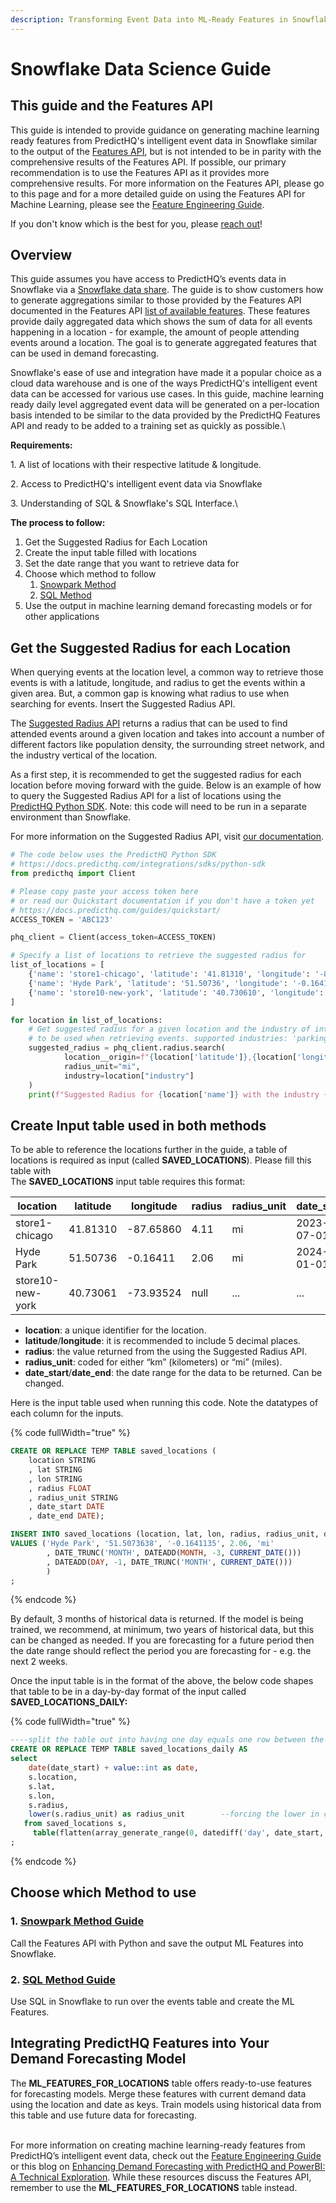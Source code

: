 ```yaml
---
description: Transforming Event Data into ML-Ready Features in Snowflake
---
```


# Snowflake Data Science Guide

## This guide and the Features API

This guide is intended to provide guidance on generating machine learning ready features from PredictHQ's intelligent event data in Snowflake similar to the output of the [Features API](https://docs.predicthq.com/getting-started/guides/features-api-guides/increase-accuracy-with-the-features-api), but is not intended to be in parity with the comprehensive results of the Features API. If possible, our primary recommendation is to use the Features API as it provides more comprehensive results. For more information on the Features API, please go to this page and for a more detailed guide on using the Features API for Machine Learning, please see the [Feature Engineering Guide](https://docs.predicthq.com/getting-started/guides/features-api-guides/feature-engineering-guide).

If you don't know which is the best for you, please [reach out](https://www.predicthq.com/contact/sales)!

## Overview

This guide assumes you have access to PredictHQ’s events data in Snowflake via a [Snowflake data share](https://docs.predicthq.com/integrations/third-party-integrations/snowflake). The guide is to show customers how to generate aggregations similar to those provided by the Features API documented in the Features API [list of available features](https://docs.predicthq.com/api/features/get-features#available-features). These features provide daily aggregated data which shows the sum of data for all events happening in a location - for example, the amount of people attending events around a location. The goal is to generate aggregated features that can be used in demand forecasting.

Snowflake's ease of use and integration have made it a popular choice as a cloud data warehouse and is one of the ways PredictHQ's intelligent event data can be accessed for various use cases. In this guide, machine learning ready daily level aggregated event data will be generated on a per-location basis intended to be similar to the data provided by the PredictHQ Features API and ready to be added to a training set as quickly as possible.\


**Requirements:**

1\. A list of locations with their respective latitude & longitude.

2\. Access to PredictHQ's intelligent event data via Snowflake

3\. Understanding of SQL & Snowflake's SQL Interface.\


**The process to follow:**

1. Get the Suggested Radius for Each Location
2. Create the input table filled with locations
3. Set the date range that you want to retrieve data for
4. Choose which method to follow
   1. [Snowpark Method](https://app.gitbook.com/o/WGid6DiA3ccvlkmvc17s/s/tNhzHETmXsrWeVBndqqJ/\~/changes/155/integrations/third-party-integrations/snowflake/snowflake-data-science-guide/snowpark-method-guide)
   2. [SQL Method](https://app.gitbook.com/o/WGid6DiA3ccvlkmvc17s/s/tNhzHETmXsrWeVBndqqJ/\~/changes/155/integrations/third-party-integrations/snowflake/snowflake-data-science-guide/sql-method-guide)
5. Use the output in machine learning demand forecasting models or for other applications

## Get the Suggested Radius for each Location

When querying events at the location level, a common way to retrieve those events is with a latitude, longitude, and radius to get the events within a given area. But, a common gap is knowing what radius to use when searching for events. Insert the Suggested Radius API.&#x20;

The [Suggested Radius API](https://docs.predicthq.com/api/suggested-radius/get-suggested-radius) returns a radius that can be used to find attended events around a given location and takes into account a number of different factors like population density, the surrounding street network, and the industry vertical of the location.&#x20;

As a first step, it is recommended to get the suggested radius for each location before moving forward with the guide. Below is an example of how to query the Suggested Radius API for a list of locations using the [PredictHQ Python SDK](https://docs.predicthq.com/integrations/sdks/python-sdk). Note: this code will need to be run in a separate environment than Snowflake.&#x20;

For more information on the Suggested Radius API, visit [our documentation](https://docs.predicthq.com/api/suggested-radius/get-suggested-radius).

```python
# The code below uses the PredictHQ Python SDK
# https://docs.predicthq.com/integrations/sdks/python-sdk
from predicthq import Client 

# Please copy paste your access token here
# or read our Quickstart documentation if you don't have a token yet
# https://docs.predicthq.com/guides/quickstart/
ACCESS_TOKEN = 'ABC123'

phq_client = Client(access_token=ACCESS_TOKEN)

# Specify a list of locations to retrieve the suggested radius for
list_of_locations = [
    {'name': 'store1-chicago', 'latitude': '41.81310', 'longitude': '-87.65860', 'industry': 'retail'},
    {'name': 'Hyde Park', 'latitude': '51.50736', 'longitude': '-0.16411', 'industry': 'accommodation'},
    {'name': 'store10-new-york', 'latitude': '40.730610', 'longitude': '-73.935242', 'industry': 'retail'},
]

for location in list_of_locations:
	# Get suggested radius for a given location and the industry of interest
	# to be used when retrieving events. supported industries: 'parking', 'restaurants', 'retail', 'accommodation'
	suggested_radius = phq_client.radius.search(
            location__origin=f"{location['latitude']},{location['longitude']}", 
            radius_unit="mi", 
            industry=location["industry"]
    )
	print(f"Suggested Radius for {location['name']} with the industry {location['industry']}: {suggested_radius.radius} {suggested_radius.radius_unit}")

```



## Create Input table used in both methods

To be able to reference the locations further in the guide, a table of locations is required as input (called **SAVED\_LOCATIONS**). Please fill this table with \
The **SAVED\_LOCATIONS** input table requires this format:

<table data-full-width="true"><thead><tr><th width="190">location</th><th>latitude</th><th>longitude</th><th data-type="number">radius</th><th>radius_unit</th><th>date_start</th><th>date_end</th></tr></thead><tbody><tr><td>store1-chicago</td><td>41.81310</td><td>-87.65860</td><td>4.11</td><td>mi</td><td>2023-07-01</td><td>2023-12-31</td></tr><tr><td>Hyde Park</td><td>51.50736</td><td>-0.16411</td><td>2.06</td><td>mi</td><td>2024-01-01</td><td>2024-03-31</td></tr><tr><td>store10-new-york</td><td>40.73061</td><td>-73.93524</td><td>null</td><td>...</td><td>...</td><td>...</td></tr></tbody></table>

* **location**: a unique identifier for the location.
* **latitude**/**longitude**: it is recommended to include 5 decimal places.
* **radius**: the value returned from the using the Suggested Radius API.
* **radius\_unit**: coded for either “km” (kilometers) or “mi” (miles).
* **date\_start**/**date\_end**: the date range for the data to be returned. Can be changed.

Here is the input table used when running this code. Note the datatypes of each column for the inputs.

{% code fullWidth="true" %}
```sql
CREATE OR REPLACE TEMP TABLE saved_locations (
    location STRING
    , lat STRING
    , lon STRING
    , radius FLOAT
    , radius_unit STRING
    , date_start DATE
    , date_end DATE);

INSERT INTO saved_locations (location, lat, lon, radius, radius_unit, date_start, date_end)
VALUES ('Hyde Park', '51.5073638', '-0.1641135', 2.06, 'mi'   
        , DATE_TRUNC('MONTH', DATEADD(MONTH, -3, CURRENT_DATE()))       --Start of 3 months ago
        , DATEADD(DAY, -1, DATE_TRUNC('MONTH', CURRENT_DATE()))         --End of last month
        )
;
```
{% endcode %}

By default, 3 months of historical data is returned. If the model is being trained, we recommend, at minimum, two years of historical data, but this can be changed as needed. If you are forecasting for a future period then the date range should reflect the period you are forecasting for - e.g. the next 2 weeks.

Once the input table is in the format of the above, the below code shapes that table to be in a day-by-day format of the input called **SAVED\_LOCATIONS\_DAILY:**

{% code fullWidth="true" %}
```sql
----split the table out into having one day equals one row between the date range.
CREATE OR REPLACE TEMP TABLE saved_locations_daily AS
select
    date(date_start) + value::int as date,
    s.location,
    s.lat,
    s.lon,
    s.radius,
    lower(s.radius_unit) as radius_unit        --forcing the lower in case of data entry mistakes
   from saved_locations s,
     table(flatten(array_generate_range(0, datediff('day', date_start, date_end) + 1))) t
;
```
{% endcode %}

## Choose which Method to use

### 1. [Snowpark Method Guide](snowpark-method-guide.md)

Call the Features API with Python and save the output ML Features into Snowflake.

### 2. [SQL Method Guide](sql-method-guide.md)

Use SQL in Snowflake to run over the events table and create the ML Features.

## Integrating PredictHQ Features into Your Demand Forecasting Model

The **ML\_FEATURES\_FOR\_LOCATIONS** table offers ready-to-use features for forecasting models. Merge these features with current demand data using the location and date as keys. Train models using historical data from this table and use future data for forecasting.&#x20;

\
For more information on creating machine learning-ready features from PredictHQ’s intelligent event data, check out the [Feature Engineering Guide](https://github.com/predicthq/phq-data-science-docs/blob/master/feature-engineering-guide/feature\_engineering\_guide.ipynb) or this blog on [Enhancing Demand Forecasting with PredictHQ and PowerBI: A Technical Exploration](https://www.predicthq.com/blog/enhancing-demand-forecasting-with-predicthq-and-powerbi-a-technical). While these resources discuss the Features API, remember to use the **ML\_FEATURES\_FOR\_LOCATIONS** table instead.
